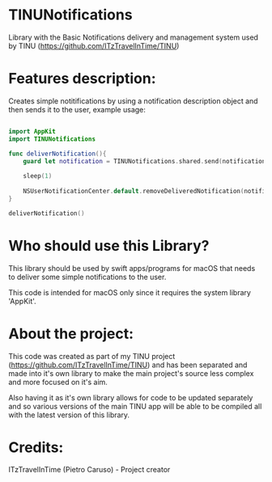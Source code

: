 # TINUNotifications
Library with the Basic Notifications delivery and management system used by TINU (https://github.com/ITzTravelInTime/TINU)

# Features description:

Creates simple notitifications by using a notification description object and then sends it to the user, example usage:

```swift

import AppKit
import TINUNotifications

func deliverNotification(){
    guard let notification = TINUNotifications.shared.send(notification: TINUNotifications.BaseDescriptor(id: "myFancyNotificationID", title: "Example notification", description: "This is an example notification, you can ignore it and go on with your work!"), allowSpam: true) else { return }
    
    sleep(1)
    
    NSUserNotificationCenter.default.removeDeliveredNotification(notification)
}

deliverNotification()

```

# Who should use this Library?

This library should be used by swift apps/programs for macOS that needs to deliver some simple notifications to the user.

This code is intended for macOS only since it requires the system library 'AppKit'.

# About the project:

This code was created as part of my TINU project (https://github.com/ITzTravelInTime/TINU) and has been separated and made into it's own library to make the main project's source less complex and more focused on it's aim. 

Also having it as it's own library allows for code to be updated separately and so various versions of the main TINU app will be able to be compiled all with the latest version of this library.

# Credits:

ITzTravelInTime (Pietro Caruso) - Project creator
